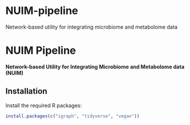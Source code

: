 # NUIM-pipeline
Network-based utility for integrating microbiome and metabolome data

# NUIM Pipeline

**Network-based Utility for Integrating Microbiome and Metabolome data (NUIM)**

## Installation
Install the required R packages:

```r
install.packages(c("igraph", "tidyverse", "vegan"))

